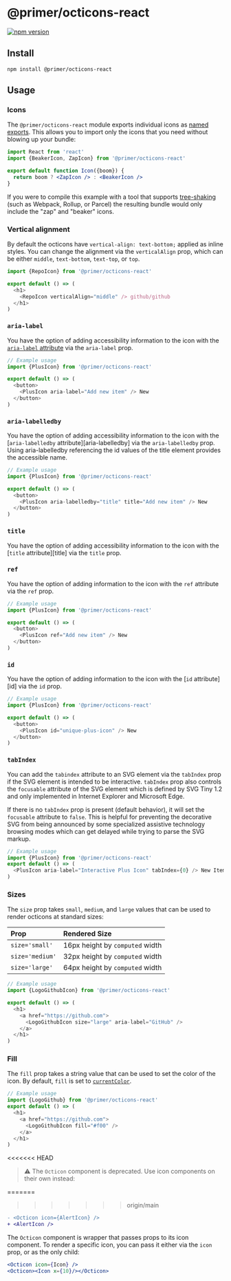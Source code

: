 # @primer/octicons-react

[![npm version](https://img.shields.io/npm/v/@primer/octicons-react.svg)](https://www.npmjs.org/package/@primer/octicons-react)

## Install

```shell
npm install @primer/octicons-react
```

## Usage

### Icons

The `@primer/octicons-react` module exports individual icons as [named
exports](https://ponyfoo.com/articles/es6-modules-in-depth#named-exports). This
allows you to import only the icons that you need without blowing up your
bundle:

```jsx
import React from 'react'
import {BeakerIcon, ZapIcon} from '@primer/octicons-react'

export default function Icon({boom}) {
  return boom ? <ZapIcon /> : <BeakerIcon />
}
```

If you were to compile this example with a tool that supports [tree-shaking][]
(such as Webpack, Rollup, or Parcel) the resulting bundle would only include
the "zap" and "beaker" icons.

### Vertical alignment

By default the octicons have `vertical-align: text-bottom;` applied as inline
styles. You can change the alignment via the `verticalAlign` prop, which can be
either `middle`, `text-bottom`, `text-top`, or `top`.

```js
import {RepoIcon} from '@primer/octicons-react'

export default () => (
  <h1>
    <RepoIcon verticalAlign="middle" /> github/github
  </h1>
)
```

### `aria-label`

You have the option of adding accessibility information to the icon with the
[`aria-label` attribute][aria-label] via the `aria-label` prop.

```js
// Example usage
import {PlusIcon} from '@primer/octicons-react'

export default () => (
  <button>
    <PlusIcon aria-label="Add new item" /> New
  </button>
)
```

### `aria-labelledby`

You have the option of adding accessibility information to the icon with the
[`aria-labelledby` attribute][aria-labelledby] via the `aria-labelledby` prop. Using aria-labelledby referencing the id values of the title element provides the accessible name.

```js
// Example usage
import {PlusIcon} from '@primer/octicons-react'

export default () => (
  <button>
    <PlusIcon aria-labelledby="title" title="Add new item" /> New
  </button>
)
```

### `title`

You have the option of adding accessibility information to the icon with the
[`title` attribute][title] via the `title` prop.

### `ref`

You have the option of adding information to the icon with the
`ref` attribute via the `ref` prop.

```js
// Example usage
import {PlusIcon} from '@primer/octicons-react'

export default () => (
  <button>
    <PlusIcon ref="Add new item" /> New
  </button>
)
```

### `id`

You have the option of adding information to the icon with the
[`id` attribute][id] via the `id` prop.

```js
// Example usage
import {PlusIcon} from '@primer/octicons-react'

export default () => (
  <button>
    <PlusIcon id="unique-plus-icon" /> New
  </button>
)
```

### `tabIndex`

You can add the `tabindex` attribute to an SVG element via the `tabIndex` prop if the SVG element is intended to be interactive.
`tabIndex` prop also controls the `focusable` attribute of the SVG element which is defined by SVG Tiny 1.2 and only implemented in
Internet Explorer and Microsoft Edge.

If there is no `tabIndex` prop is present (default behavior), it will set the `focusable` attribute to `false`. This is helpful
for preventing the decorative SVG from being announced by some specialized assistive technology browsing modes which can get delayed
while trying to parse the SVG markup.

```js
// Example usage
import {PlusIcon} from '@primer/octicons-react'
export default () => (
  <PlusIcon aria-label="Interactive Plus Icon" tabIndex={0} /> New Item
)
```

### Sizes

The `size` prop takes `small`, `medium`, and `large` values that can be used to
render octicons at standard sizes:

| Prop            | Rendered Size                   |
| :-------------- | :------------------------------ |
| `size='small'`  | 16px height by `computed` width |
| `size='medium'` | 32px height by `computed` width |
| `size='large'`  | 64px height by `computed` width |

```js
// Example usage
import {LogoGithubIcon} from '@primer/octicons-react'

export default () => (
  <h1>
    <a href="https://github.com">
      <LogoGithubIcon size="large" aria-label="GitHub" />
    </a>
  </h1>
)
```

### Fill

The `fill` prop takes a string value that can be used to set the color of the icon.
By default, `fill` is set to [`currentColor`](https://css-tricks.com/currentcolor/).

```js
// Example usage
import {LogoGithub} from '@primer/octicons-react'
export default () => (
  <h1>
    <a href="https://github.com">
      <LogoGithubIcon fill="#f00" />
    </a>
  </h1>
)
```

<<<<<<< HEAD

> ⚠️ The `Octicon` component is deprecated. Use icon components on their own instead:

=======

> > > > > > > origin/main

```diff
- <Octicon icon={AlertIcon} />
+ <AlertIcon />
```

The `Octicon` component is wrapper that passes props to its icon component. To render a specific icon, you
can pass it either via the `icon` prop, or as the only child:

```jsx
<Octicon icon={Icon} />
<Octicon><Icon x={10}/></Octicon>
```

[octicons]: https://primer.style/octicons/
[primer]: https://github.com/primer/primer
[docs]: http://primercss.io/
[npm]: https://www.npmjs.com/
[install-npm]: https://docs.npmjs.com/getting-started/installing-node
[tree-shaking]: https://developer.mozilla.org/en-US/docs/Glossary/Tree_shaking
[aria-label]: https://developer.mozilla.org/en-US/docs/Web/Accessibility/ARIA/Attributes/aria-label
